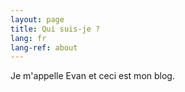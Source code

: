 ```yaml
---
layout: page
title: Qui suis-je ?
lang: fr
lang-ref: about
---
```


Je m'appelle Evan et ceci est mon blog.